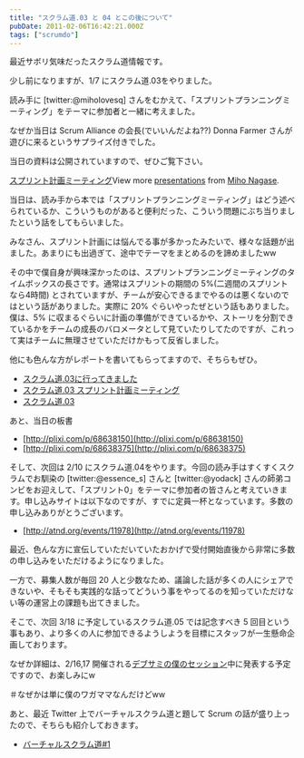 ```yaml
---
title: "スクラム道.03 と 04 とこの後について"
pubDate: 2011-02-06T16:42:21.000Z
tags: ["scrumdo"]
---
```


最近サボリ気味だったスクラム道情報です。

少し前になりますが、1/7 にスクラム道.03をやりました。

読み手に [twitter:@miholovesq] さんをむかえて、「スプリントプランニングミーティング」をテーマに参加者と一緒に考えました。

なぜか当日は Scrum Alliance の会長(でいいんだよね??) Donna Farmer さんが遊びに来るというサプライズ付きでした。

当日の資料は公開されていますので、ぜひご覧下さい。

[スプリント計画ミーティング](http://www.slideshare.net/MihoNagase/ss-6492194)View more [presentations](http://www.slideshare.net/) from [Miho Nagase](http://www.slideshare.net/MihoNagase).

当日は、読み手から本では「スプリントプランニングミーティング」はどう述べられているか、こういうものがあると便利だった、こういう問題にぶち当りましたという話をしてもらいました。

みなさん、スプリント計画には悩んでる事が多かったみたいで、様々な話題が出ました。あまりにも出過ぎて、途中でテーマをまとめるのを諦めましたww

その中で僕自身が興味深かったのは、スプリントプランニングミーティングのタイムボックスの長さです。通常はスプリントの期間の 5%(二週間のスプリントなら4時間) とされていますが、チームが安心できるまでやるのは悪くないのではという話がありました。実際に 20% ぐらいやったぜという話もありました。僕は、5% に収まるぐらいに計画の準備ができているかや、ストーリを分割できているかをチームの成長のバロメータとして見ていたりしてたのですが、これって実はチームに無理させていただけかもって反省しました。

他にも色んな方がレポートを書いてもらってますので、そちらもぜひ。

- [スクラム道.03に行ってきました](http://d.hatena.ne.jp/takubon/20110111/p2)
- [スクラム道.03 スプリント計画ミーティング](http://blog.callas1900.net/2011/01/blog-post.html)
- [スクラム道.03](http://www.ilinx-studio.jp/blog/?p=19)

あと、当日の板書

- [http://plixi.com/p/68638150](http://plixi.com/p/68638150)
- [http://plixi.com/p/68638375](http://plixi.com/p/68638375)

そして、次回は 2/10 にスクラム道.04をやります。今回の読み手はすくすくスクラムでお馴染の [twitter:@essence_s] さんと [twitter:@yodack] さんの師弟コンビをお迎えして、「スプリント0」をテーマに参加者の皆さんと考えていきます。申し込みサイトは以下なのですが、すでに定員一杯となっています。多数の申し込みありがとうございます。

- [http://atnd.org/events/11978](http://atnd.org/events/11978)

最近、色んな方に宣伝していただいていたおかげで受付開始直後から非常に多数の申し込みをいただけるようになりました。

一方で、募集人数が毎回 20 人と少数なため、議論した話が多くの人にシェアできないや、そもそも実践的な話ってどういう事をやってるのを知っていただけない等の運営上の課題も出てきました。

そこで、次回 3/18 に予定しているスクラム道.05 では記念すべき 5 回目という事もあり、より多くの人に参加できるようしようを目標にスタッフが一生懸命企画しております。

なぜか詳細は、2/16,17 開催される[デブサミの僕のセッション](http://d.hatena.ne.jp/nawoto/20110117/1295280489)中に発表する予定ですので、お楽しみにw

＃なぜかは単に僕のワガママなんだけどww

あと、最近 Twitter 上でバーチャルスクラム道と題して Scrum の話が盛り上ったので、そちらも紹介しておきます。

- [バーチャルスクラム道#1](http://togetter.com/li/91182)